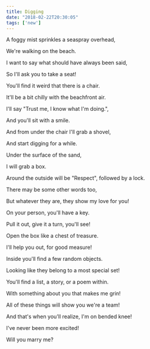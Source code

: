 ```yaml
---
title: Digging
date: "2018-02-22T20:30:05"
tags: ['new']
---
```


A foggy mist sprinkles a seaspray overhead,

We're walking on the beach.

I want to say what should have always been said,

So I'll ask you to take a seat!

You'll find it weird that there is a chair.

It'll be a bit chilly with the beachfront air.

I'll say "Trust me, I know what I'm doing.",

And you'll sit with a smile.

And from under the chair I'll grab a shovel,

And start digging for a while.

Under the surface of the sand,

I will grab a box.

Around the outside will be "Respect", followed by a lock.

There may be some other words too,

But whatever they are, they show my love for you!

On your person, you'll have a key.

Pull it out, give it a turn, you'll see!

Open the box like a chest of treasure.

I'll help you out, for good measure!

Inside you'll find a few random objects.

Looking like they belong to a most special set!

You'll find a list, a story, or a poem within.

With something about you that makes me grin!

All of these things will show you we're a team!

And that's when you'll realize, I'm on bended knee!

I've never been more excited!

Will you marry me?

